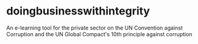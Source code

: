 # doingbusinesswithintegrity
An e-learning tool for the private sector on the UN Convention against Corruption and the UN Global Compact's 10th principle against corruption
